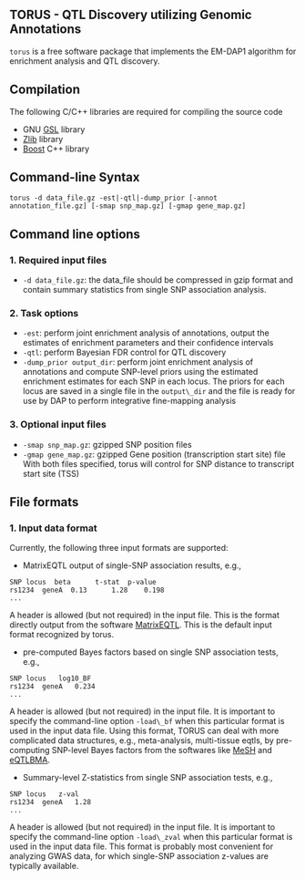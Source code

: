 ## TORUS - QTL Discovery utilizing Genomic Annotations 


``torus`` is a free software package that implements the EM-DAP1 algorithm for enrichment analysis and QTL discovery.


## Compilation

The following C/C++ libraries are required for compiling the source code

* GNU [GSL](http://www.gnu.org/software/gsl/) library
* [Zlib](http://zlib.net/) library
* [Boost](http://www.boost.org/) C++ library


## Command-line Syntax 

``torus -d data_file.gz -est|-qtl|-dump_prior [-annot annotation_file.gz] [-smap snp_map.gz] [-gmap gene_map.gz]``  

## Command line options

### 1. Required input files

* ``-d data_file.gz``: the data_file should be compressed in gzip format and  contain summary statistics from single SNP association analysis. 

### 2. Task options


* ``-est``: perform joint enrichment analysis of annotations, output the estimates of enrichment parameters and their confidence intervals
* ``-qtl``: perform Bayesian FDR control for QTL discovery
* ``-dump_prior output_dir``: perform joint enrichment analysis of annotations and compute SNP-level priors using the estimated enrichment estimates for each SNP in each locus. The priors for each locus are saved in a single file in the ``output\_dir`` and the file is ready for use by DAP to perform integrative fine-mapping analysis



### 3. Optional input files

* ``-smap snp_map.gz``: gzipped SNP position files
* ``-gmap gene_map.gz``: gzipped Gene position (transcription start site) file
With both files specified, torus will control for SNP distance to transcript start site (TSS)


## File formats


### 1. Input data format 

Currently, the following three input formats are supported:

* MatrixEQTL output of single-SNP association results, e.g., 
```
SNP	locus  beta	     t-stat	 p-value
rs1234	geneA  0.13	     1.28	 0.198    
...
``` 
A header is allowed (but not required) in the input file. This is the format directly output from the software [MatrixEQTL](http://www.bios.unc.edu/research/genomic_software/Matrix_eQTL/). This is the default input format recognized by torus.


* pre-computed Bayes factors based on single SNP association tests, e.g.,
```
SNP	locus	log10_BF
rs1234	geneA	0.234 
...
``` 
A header is allowed (but not required) in the input file. It is important to specify the command-line option ``-load\_bf`` when this particular format is used in the input data file.
Using this  format, TORUS can deal with more complicated data structures, e.g., meta-analysis, multi-tissue eqtls, by pre-computing SNP-level Bayes factors from the softwares like [MeSH](https://github.com/xqwen/mesh) and [eQTLBMA](https://github.com/timflutre/eqtlbma). 



* Summary-level Z-statistics from single SNP association tests, e.g.,
```
SNP	locus	z-val
rs1234	geneA	1.28
...
```
A header is allowed (but not required) in the input file. It is	important to specify the command-line option ``-load\_zval`` when this particular format is used in the input data file. This format is probably most convenient for analyzing GWAS data, for which single-SNP association z-values are typically available.





